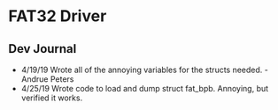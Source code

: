 # FAT32 Driver

## Dev Journal
* 4/19/19 Wrote all of the annoying variables for the structs needed. - Andrue Peters
* 4/25/19 Wrote code to load and dump struct fat_bpb. Annoying, but verified it works.
